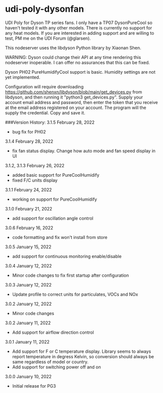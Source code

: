# udi-poly-dysonfan
UDI Poly for Dyson TP series fans. I only have a TP07 DysonPureCool so haven't tested it with any other models.  There
is currently no support for any heat models.  If you are interested in adding support and are willing to test, PM me on 
the UDI Forum (@glarsen). 

This nodeserver uses the libdyson Python library by Xiaonan Shen. 

WARNING:  Dyson could change their API at any time 
rendering this nodeserver inoperable.  I can offer no assurances that this can be fixed.

Dyson PH02 PureHumidifyCool support is basic.  Humidity settings are not yet implemented.

Configuration will require downloading https://github.com/shenxn/libdyson/blob/main/get_devices.py from libdyson, and 
then running it "python3 get_devices.py".  Supply your account email address and password, then enter the token that you
receive at the email address registered on your account.  The program will the supply the credential.  Copy and save it.

###Version History:
3.1.5 February 28, 2022
- bug fix for PH02

3.1.4 February 28, 2022
- fix fan status display. Change how auto mode and fan speed display in UI

3.1.2, 3.1.3 February 26, 2022
- added basic support for PureCoolHumidify
- fixed F/C units display

3.1.1 February 24, 2022
- working on support for PureCoolHumidify

3.1.0 February 21, 2022
- add support for oscillation angle control

3.0.6 February 16, 2022
- code formatting and fix won't install from store

3.0.5 January 15, 2022
- add support for continuous monitoring enable/disable

3.0.4 January 12, 2022
- Minor code changes to fix first startup after configuration

3.0.3 January 12, 2022
- Update profile to correct units for particulates, VOCs and NOx

3.0.2 January 12, 2022
- Minor code changes

3.0.2 January 11, 2022
- Add support for airflow direction control

3.0.1 January 11, 2022
- Add support for F or C temperature display.  Library seems to always report temperature in degress Kelvin,
  so conversion should always be same regardless of model or country.
- Add support for switching power off and on

3.0.0 January 10, 2022
- Initial release for PG3